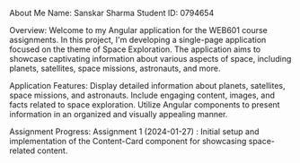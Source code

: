 About Me
Name: Sanskar Sharma
Student ID: 0794654

Overview:
Welcome to my Angular application for the WEB601 course assignments. 
In this project, I'm developing a single-page application focused on the theme of Space Exploration. 
The application aims to showcase captivating information about various aspects of space, including planets, satellites, space missions, astronauts, and more.

Application Features:
Display detailed information about planets, satellites, space missions, and astronauts.
Include engaging content, images, and facts related to space exploration.
Utilize Angular components to present information in an organized and visually appealing manner.

Assignment Progress:
Assignment 1 (2024-01-27) : Initial setup and implementation of the Content-Card component for showcasing space-related content.
